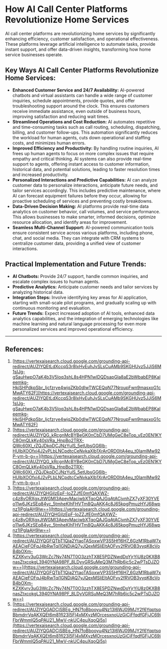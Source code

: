 # How AI Call Center Platforms Revolutionize Home Services

AI call center platforms are revolutionizing home services by significantly enhancing efficiency, customer satisfaction, and operational effectiveness. These platforms leverage artificial intelligence to automate tasks, provide instant support, and offer data-driven insights, transforming how home service businesses operate.

## Key Ways AI Call Center Platforms Revolutionize Home Services:

*   **Enhanced Customer Service and 24/7 Availability:** AI-powered chatbots and virtual assistants can handle a wide range of customer inquiries, schedule appointments, provide quotes, and offer troubleshooting support around the clock. This ensures customers receive immediate assistance, even outside of business hours, improving satisfaction and reducing wait times.
*   **Streamlined Operations and Cost Reduction:** AI automates repetitive and time-consuming tasks such as call routing, scheduling, dispatching, billing, and customer follow-ups. This automation significantly reduces the workload for human agents, cuts down operational and staffing costs, and minimizes human errors.
*   **Improved Efficiency and Productivity:** By handling routine inquiries, AI frees up human agents to focus on more complex issues that require empathy and critical thinking. AI systems can also provide real-time support to agents, offering instant access to customer information, historical data, and potential solutions, leading to faster resolution times and increased productivity.
*   **Personalized Interactions and Predictive Capabilities:** AI can analyze customer data to personalize interactions, anticipate future needs, and tailor services accordingly. This includes predictive maintenance, where AI can forecast equipment failures before they occur, allowing for proactive scheduling of services and preventing costly breakdowns.
*   **Data-Driven Decision Making:** AI platforms provide real-time data analytics on customer behavior, call volumes, and service performance. This allows businesses to make smarter, informed decisions, optimize resource allocation, and identify areas for improvement.
*   **Seamless Multi-Channel Support:** AI-powered communication tools ensure consistent service across various platforms, including phone, chat, and social media. They can integrate with CRM systems to centralize customer data, providing a unified view of customer interactions.

## Practical Implementation and Future Trends:

*   **AI Chatbots:** Provide 24/7 support, handle common inquiries, and escalate complex issues to human agents.
*   **Predictive Analytics:** Anticipate customer needs and tailor services by analyzing historical data.
*   **Integration Steps:** Involve identifying key areas for AI application, starting with small-scale pilot programs, and gradually scaling up with continuous monitoring and evaluation.
*   **Future Trends:** Expect increased adoption of AI tools, enhanced data analytics capabilities, and the integration of emerging technologies like machine learning and natural language processing for even more personalized services and improved operational efficiency.

---
## References:

1.  [https://vertexaisearch.cloud.google.com/grounding-api-redirect/AUZIYQEtLdXccqS3r8IxHvEuhJvSLsCuAMb9SKGHUvz5JJiS6M1sIJg-gSauHwpO7aK4b3V5Ioq3shL8s4HPN1wlDQDsapGla8aE2bWbabEP8KaIeemkg-HkiSHPdkpSbr_Ijcfzrye4wjqZKb0dIwTWCEQqN77NroupFwn9masxoG1cMwATY62F](https://vertexaisearch.cloud.google.com/grounding-api-redirect/AUZIYQEtLdXccqS3r8IxHvEuhJvSLsCuAMb9SKGHUvz5JJiS6M1sIJg-gSauHwpO7aK4b3V5Ioq3shL8s4HPN1wlDQDsapGla8aE2bWbabEP8KaIeemkg-HkiSHPdkpSbr_Ijcfzrye4wjqZKb0dIwTWCEQqN77NroupFwn9masxoG1cMwATY62F)
2.  [https://vertexaisearch.cloud.google.com/grounding-api-redirect/AUZIYQG_kRcgnMcBYBeGK0nCbD7UMgGeC8eTop_yEz0EN1KYC8OmQLkKy40sVRa_HnpBo2TRX-QWc60Xl_rZQJDkpDCJNzYulS_5etUbsGG6lb-HUlbXOOfxi4J2vPLbLNCpdtcCeNvkaXlb1XrArORD0ltA4eu_t0IamlMw92P-ym-b-g==](https://vertexaisearch.cloud.google.com/grounding-api-redirect/AUZIYQG_kRcgnMcBYBeGK0nCbD7UMgGeC8eTop_yEz0EN1KYC8OmQLkKy40sVRa_HnpBo2TRX-QWc60Xl_rZQJDkpDCJNzYulS_5etUbsGG6lb-HUlbXOOfxi4J2vPLbLNCpdtcCeNvkaXlb1XrArORD0ltA4eu_t0IamlMw92P-ym-b-g==)
3.  [https://vertexaisearch.cloud.google.com/grounding-api-redirect/AUZIYQHGilzEpF-IoZZJfE0mfQAXWZ-c4z8vORXgxJtWGMI3ApeyMaciwbXTqoQAJGqAtACjvnhZX7yXF30YVEo11w6JKzSEq84yc_5tmheKIhFHVTm8QuAKK4c8J65kpgPmuzHYJ68wpnz1IPglaAH9Iw==](https://vertexaisearch.cloud.google.com/grounding-api-redirect/AUZIYQHGilzEpF-IoZZJfE0mfQAXWZ-c4z8vORXgxJtWGMI3ApeyMaciwbXTqoQAJGqAtACjvnhZX7yXF30YVEo11w6JKzSEq84yc_5tmheKIhFHVTm8QuAKK4c8J65kpgPmuzHYJ68wpnz1IPglaAH9Iw==)
4.  [https://vertexaisearch.cloud.google.com/grounding-api-redirect/AUZIYQGFQTbT1Qja2YtaoTASoxwVP3S5Hf16H7_6GzM1RbaW7xAEACieFOFqJ4bRwTqi1GNDiAQ7yJQexMSliEltAOFvv2fRVOB3vyqK8cVoB4bOXm-KZXKyrv3uG3WcZc7Nv74N7T0O3zzhTX8E5PDZNwdDoYjrYiU8z0KXB8nasZtxcokgL3940YNA98PF_8LDyvGRSuMeQ3M7hRb6ic5c2wPTsDJZOw==](https://vertexaisearch.cloud.google.com/grounding-api-redirect/AUZIYQGFQTbT1Qja2YtaoTASoxwVP3S5Hf16H7_6GzM1RbaW7xAEACieFOFqJ4bRwTqi1GNDiAQ7yJQexMSliEltAOFvv2fRVOB3vyqK8cVoB4bOXm-KZXKyrv3uG3WcZc7Nv74N7T0O3zzhTX8E5PDZNwdDoYjrYiU8z0KXB8nasZtxcokgL3940YNA98PF_8LDyVGRSuMeQ3M7hRb6ic5c2wPTsDJZOw==)
5.  [https://vertexaisearch.cloud.google.com/grounding-api-redirect/AUZIYQGADCjSBEg_HN7foBbooyu4Nz13I6WJ09MJY2f6YqptsqBbmdrrVqAKXQEt6m81fI23I5Fl4xMXyzMOrcesxnoUzGiCjFfqdfGFjJC69iFbrWmmlQ5qPAU21_MwV-nkUC4puXqoQi5s](https://vertexaisearch.cloud.google.com/grounding-api-redirect/AUZIYQGADCjSBEg_HN7foBbooyu4Nz13I6WJ09MJY2f6YqptsqBbmdrrVqAKXQEt6m81fI23I5Fl4xMXyzMOrcesxnoUzGiCjFfqdfGFjJC69iFbrWmmlQ5qPAU21_MwV-nkUC4puXqoQi5s)